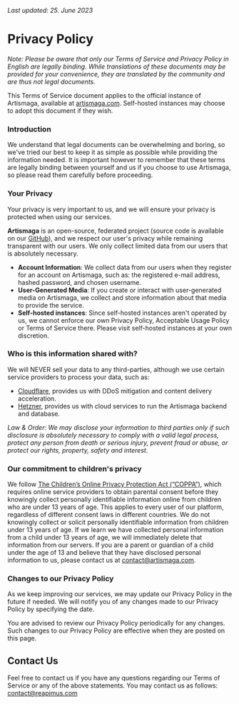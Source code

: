 *Last updated: 25. June 2023*

# Privacy Policy

*Note: Please be aware that only our Terms of Service and Privacy Policy in English are legally binding. While translations of these documents may be provided for your convenience, they are translated by the community and are thus not legal documents.*

This Terms of Service document applies to the official instance of Artismaga, available at [artismaga.com](https://artismaga.com). Self-hosted instances may choose to adopt this document if they wish.

### **Introduction**

We understand that legal documents can be overwhelming and boring, so we've tried our best to keep it as simple as possible while providing the information needed. It is important however to remember that these terms are legally binding between yourself and us if you choose to use Artismaga, so please read them carefully before proceeding.

### Your Privacy

Your privacy is very important to us, and we will ensure your privacy is protected when using our services.

**Artismaga** is an open-source, federated project (source code is available on our [GitHub](https://github.com/artismaga)), and we respect our user's privacy while remaining transparent with our users. We only collect limited data from our users that is absolutely necessary.

- **Account Information**: We collect data from our users when they register for an account on Artismaga, such as: the registered e-mail address, hashed password, and chosen username.
- **User-Generated Media**: If you create or interact with user-generated media on Artismaga, we collect and store information about that media to provide the service.
- **Self-hosted instances**: Since self-hosted instances aren't operated by us, we cannot enforce our own Privacy Policy, Acceptable Usage Policy or Terms of Service there. Please visit self-hosted instances at your own discretion.

### Who is this information shared with?

We will NEVER sell your data to any third-parties, although we use certain service providers to process your data, such as:

- [Cloudflare](https://cloudflare.com), provides us with DDoS mitigation and content delivery acceleration.
- [Hetzner](https://hetzner.com), provides us with cloud services to run the Artismaga backend and database.

*Law & Order: We may disclose your information to third parties only if such disclosure is absolutely necessary to comply with a valid legal process, protect any person from death or serious injury, prevent fraud or abuse, or protect our rights, property, safety and interest*.

### Our commitment to children's privacy

We follow [The Children’s Online Privacy Protection Act (“COPPA”)](https://www.ftc.gov/enforcement/rules/rulemaking-regulatory-reform-proceedings/childrens-online-privacy-protection-rule), which requires online service providers to obtain parental consent before they knowingly collect personally identifiable information online from children who are under 13 years of age. This applies to every user of our platform, regardless of different consent laws in different countries. We do not knowingly collect or solicit personally identifiable information from children under 13 years of age. If we learn we have collected personal information from a child under 13 years of age, we will immediately delete that information from our servers. If you are a parent or guardian of a child under the age of 13 and believe that they have disclosed personal information to us, please contact us at [contact@artismaga.com](mailto:contact@artismaga.com).

### Changes to our Privacy Policy

As we keep improving our services, we may update our Privacy Policy in the future if needed. We will notify you of any changes made to our Privacy Policy by specifying the date.

You are advised to review our Privacy Policy periodically for any changes. Such changes to our Privacy Policy are effective when they are posted on this page.

## Contact Us

Feel free to contact us if you have any questions regarding our Terms of Service or any of the above statements. You may contact us as follows: [contact@reapimus.com](mailto:contact@reapimus.com)
